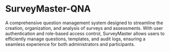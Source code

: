 # SurveyMaster-QNA
A comprehensive question management system designed to streamline the creation, organization, and analysis of surveys and assessments. With user authentication and role-based access control, SurveyMaster allows users to efficiently manage questions, templates, and audit logs, ensuring a seamless experience for both administrators and participants.
